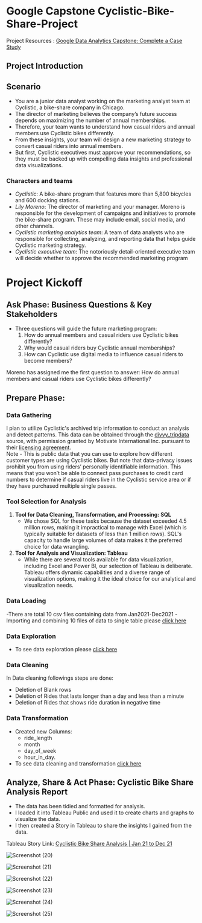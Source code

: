 # Google Capstone Cyclistic-Bike-Share-Project
Project Resources : [Google Data Analytics Capstone: Complete a Case Study](https://www.coursera.org/learn/google-data-analytics-capstone)
## Project Introduction
## Scenario
- You are a junior data analyst working on the marketing analyst team at Cyclistic, a bike-share
company in Chicago.
- The director of marketing believes the company’s future success
depends on maximizing the number of annual memberships.
- Therefore, your team wants to understand how casual riders and annual members use Cyclistic bikes differently.
- From these insights, your team will design a new marketing strategy to convert casual riders into annual
members.
- But first, Cyclistic executives must approve your recommendations, so they must be
backed up with compelling data insights and professional data visualizations.
### Characters and teams
- *Cyclistic*: A bike-share program that features more than 5,800 bicycles and 600
docking stations.
- *Lily Moreno*: The director of marketing and your manager. Moreno is responsible for
the development of campaigns and initiatives to promote the bike-share program.
These may include email, social media, and other channels.
- *Cyclistic marketing analytics team*: A team of data analysts who are responsible for
collecting, analyzing, and reporting data that helps guide Cyclistic marketing strategy.
- *Cyclistic executive team*: The notoriously detail-oriented executive team will decide
whether to approve the recommended marketing program

# Project Kickoff 
## Ask Phase: Business Questions & Key Stakeholders

- Three questions will guide the future marketing program:  
	1. How do annual members and casual riders use Cyclistic bikes differently?  
	2. Why would casual riders buy Cyclistic annual memberships?  
	3. How can Cyclistic use digital media to influence casual riders to become members?  

Moreno has assigned me the first question to answer: How do annual members and casual riders use Cyclistic bikes differently?

## Prepare Phase:
### Data Gathering

I plan to utilize Cyclistic's archived trip information to conduct an analysis and detect patterns. This data can be obtained through the [divvy_tripdata](https://divvy-tripdata.s3.amazonaws.com/index.html) source, with permission granted by Motivate International Inc. pursuant to their [licensing agreement](https://ride.divvybikes.com/data-license-agreement).  
Note - This is public data that you can use to explore how different customer types are using Cyclistic bikes. But note that data-privacy issues prohibit you from using riders’ personally identifiable information. This means that you won’t be able to connect pass purchases to credit card numbers to determine if casual riders live in the Cyclistic service area or if they have purchased multiple single passes.
### Tool Selection for Analysis
1. **Tool for Data Cleaning, Transformation, and Processing: SQL**
	- We chose SQL for these tasks because the dataset exceeded 4.5 million rows, making it impractical to manage with Excel (which is typically suitable for datasets of less than 1 million rows). SQL's capacity to handle large volumes of data makes it the preferred choice for data wrangling.
2. **Tool for Analysis and Visualization: Tableau**
	- While there are several tools available for data visualization, including Excel and Power BI, our selection of Tableau is deliberate. Tableau offers dynamic capabilities and a diverse range of visualization options, making it the ideal choice for our analytical and visualization needs.
### Data Loading
-There are total 10 csv files containing data from Jan2021-Dec2021
-Importing and combining 10 files of data to single table please [click here](https://github.com/sushant20081998/Cyclistic-Bike-Share-Project/blob/main/Data%20Collection.md)
### Data Exploration
- To see data exploration please [click here](https://github.com/sushant20081998/Cyclistic-Bike-Share-Project/blob/main/Data%20Exploration.md)
### Data Cleaning
In Data cleaning followings steps are done:
- Deletion of Blank rows
- Deletion of Rides that lasts longer than a day and less than a minute
- Deletion of Rides that shows ride duration in negative time
### Data Transformation
- Created new Columns: 
	- ride_length 
	- month
	- day_of_week
	- hour_in_day.
- To see data cleaning and transformation [click here](https://github.com/sushant20081998/Cyclistic-Bike-Share-Project/blob/main/Data%20Cleaning%20and%20Transformation.md)
## Analyze, Share & Act Phase: Cyclistic Bike Share Analysis Report
- The data has been tidied and formatted for analysis. 
- I loaded it into Tableau Public and used it to create charts and graphs to visualize the data. 
- I then created a Story in Tableau to share the insights I gained from the data.

Tableau Story Link: [Cyclistic Bike Share Analysis | Jan 21 to Dec 21](https://public.tableau.com/views/GoogleCapstoneCyclisticBikeShareProject/Story1?:language=en-US&:sid=&:redirect=auth&:display_count=n&:origin=viz_share_link)

![Screenshot (20)](https://github.com/user-attachments/assets/7802f9df-2508-447a-af5c-090d57107f6f)

![Screenshot (21)](https://github.com/user-attachments/assets/0cbf3751-2736-40eb-9a41-486637ec8e05)

![Screenshot (22)](https://github.com/user-attachments/assets/25efe9e9-e23d-4740-8ec1-34ab67ef4efb)

![Screenshot (23)](https://github.com/user-attachments/assets/9b7a64f6-3238-4bdd-b078-2c68294b68d4)

![Screenshot (24)](https://github.com/user-attachments/assets/f81a6d1a-d62d-4414-b3ec-e5e0df7fbfda)

![Screenshot (25)](https://github.com/user-attachments/assets/6d795819-f41e-4c34-ac68-e197d5d34106)



